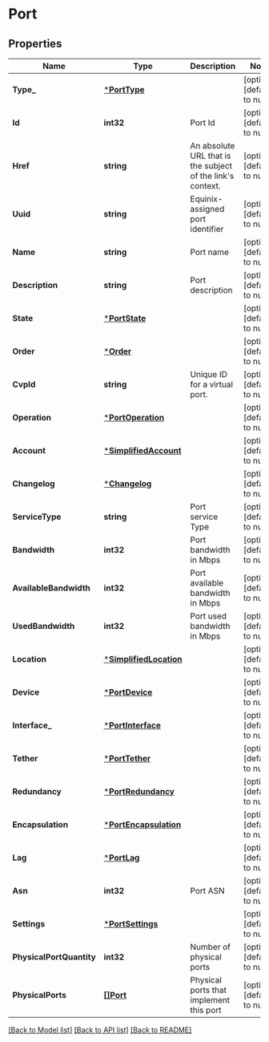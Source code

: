 # Port

## Properties
Name | Type | Description | Notes
------------ | ------------- | ------------- | -------------
**Type_** | [***PortType**](PortType.md) |  | [optional] [default to null]
**Id** | **int32** | Port Id | [optional] [default to null]
**Href** | **string** | An absolute URL that is the subject of the link&#x27;s context. | [optional] [default to null]
**Uuid** | **string** | Equinix-assigned port identifier | [optional] [default to null]
**Name** | **string** | Port name | [optional] [default to null]
**Description** | **string** | Port description | [optional] [default to null]
**State** | [***PortState**](PortState.md) |  | [optional] [default to null]
**Order** | [***Order**](Order.md) |  | [optional] [default to null]
**CvpId** | **string** | Unique ID for a virtual port. | [optional] [default to null]
**Operation** | [***PortOperation**](PortOperation.md) |  | [optional] [default to null]
**Account** | [***SimplifiedAccount**](SimplifiedAccount.md) |  | [optional] [default to null]
**Changelog** | [***Changelog**](Changelog.md) |  | [optional] [default to null]
**ServiceType** | **string** | Port service Type | [optional] [default to null]
**Bandwidth** | **int32** | Port bandwidth in Mbps | [optional] [default to null]
**AvailableBandwidth** | **int32** | Port available bandwidth in Mbps | [optional] [default to null]
**UsedBandwidth** | **int32** | Port used bandwidth in Mbps | [optional] [default to null]
**Location** | [***SimplifiedLocation**](SimplifiedLocation.md) |  | [optional] [default to null]
**Device** | [***PortDevice**](PortDevice.md) |  | [optional] [default to null]
**Interface_** | [***PortInterface**](PortInterface.md) |  | [optional] [default to null]
**Tether** | [***PortTether**](PortTether.md) |  | [optional] [default to null]
**Redundancy** | [***PortRedundancy**](PortRedundancy.md) |  | [optional] [default to null]
**Encapsulation** | [***PortEncapsulation**](PortEncapsulation.md) |  | [optional] [default to null]
**Lag** | [***PortLag**](PortLAG.md) |  | [optional] [default to null]
**Asn** | **int32** | Port ASN | [optional] [default to null]
**Settings** | [***PortSettings**](PortSettings.md) |  | [optional] [default to null]
**PhysicalPortQuantity** | **int32** | Number of physical ports | [optional] [default to null]
**PhysicalPorts** | [**[]Port**](Port.md) | Physical ports that implement this port | [optional] [default to null]

[[Back to Model list]](../README.md#documentation-for-models) [[Back to API list]](../README.md#documentation-for-api-endpoints) [[Back to README]](../README.md)

